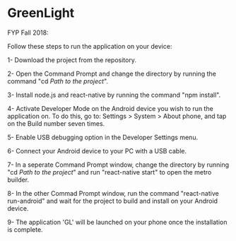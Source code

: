 # GreenLight
FYP Fall 2018:

Follow these steps to run the application on your device:


1- Download the project from the repository.

2- Open the Command Prompt and change the directory by running the command "cd *Path to the project*".
  
3- Install node.js and react-native by running the command "npm install".

4- Activate Developer Mode on the Android device you wish to run the application on. To do this, go to: Settings > System > About phone,      and tap on the Build number seven times.

5- Enable USB debugging option in the Developer Settings menu.

6- Connect your Android device to your PC with a USB cable.

7- In a seperate Command Prompt window, change the directory by running "cd *Path to the project*" and run "react-native start" to open      the metro builder.
  
8- In the other Commad Prompt window, run the command "react-native run-android" and wait for the project to build and install on your        Android device.

9- The application 'GL' will be launched on your phone once the installation is complete. 
